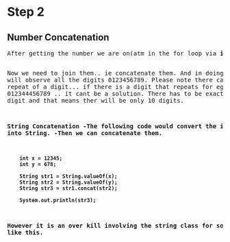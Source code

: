 # Step 2
<h2>Number Concatenation</h2>
<pre>
After getting the number we are on(atm in the for loop via <b>i</b>) we have saved its square and cube to 2 separate int variables.

Now we need to join them.. ie concatenate them. And in doing so we will observe all the digits 0123456789. 
Please note there can be no repeat of a digit... if there is a digit that repeats for eg 012344456789 .. it cant be a solution.
There has to be exactly 1 of each digit and that means ther will be only 10 digits.

<b>String Concatenation<b>
 -The following code would convert the ints into String.
 -Then we can concatenate them.
 
        int x = 12345;
        int y = 678;
        
        String str1 = String.valueOf(x);
        String str2 = String.valueOf(y);
        String str3 = str1.concat(str2);
        
        System.out.println(str3); 
However it is an over kill involving the string class for something like this.        
 




</pre>
